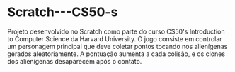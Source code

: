 # Scratch---CS50-s
Projeto desenvolvido no Scratch como parte do curso CS50's Introduction to Computer Science da Harvard University. O jogo consiste em controlar um personagem principal que deve coletar pontos tocando nos alienígenas gerados aleatoriamente. A pontuação aumenta a cada colisão, e os clones dos alienígenas desaparecem após o contato.
